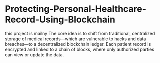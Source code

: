 # Protecting-Personal-Healthcare-Record-Using-Blockchain
this project is mailny The core idea is to shift from traditional, centralized storage of medical records—which are vulnerable to hacks and data breaches—to a decentralized blockchain ledger. Each patient record is encrypted and linked to a chain of blocks, where only authorized parties can view or update the data. 
